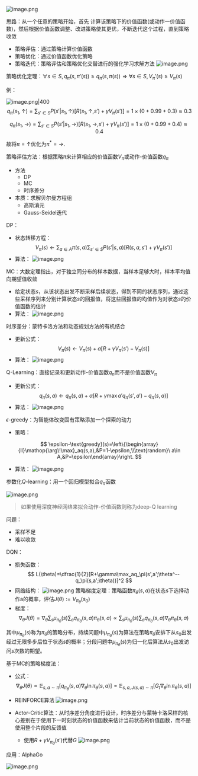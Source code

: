 ![image.png](https://s2.loli.net/2023/11/27/6zbhyjPwXfKt4c9.png)

思路：从一个任意的策略开始，首先 计算该策略下的价值函数(或动作一价值函数)，然后根据价值函数调整、改进策略使其更优，不断迭代这个过程，直到策略收敛

+ 策略评估：通过策略计算价值函数
+ 策略优化：通过价值函数优化策略
+ 策略迭代：策略评估和策略优化交替进行的强化学习求解方法
![image.png](https://s2.loli.net/2023/11/27/ietsPaYTMjRz5Jh.png)

策略优化定理：$\forall s\in S,q_\pi(s,\pi'(s))\geqslant q_\pi(s,\pi(s))\Rightarrow\forall s\in S,V_\pi'(s)\geqslant V_\pi(s)$

例：

![image.png|400](https://s2.loli.net/2023/11/27/a1BATdvrto8LVQe.png)
$$
q_\pi(s_1,\uparrow)=\sum_{s'\in S}P(s'|s_1,\uparrow)[R(s_1,\uparrow,s')+\gamma V_\pi(s')]=1\times(0+0.99+0.3)\approx0.3
$$

$$
q_\pi(s_1,\rightarrow)=\sum_{s'\in S}P(s'|s_1,\rightarrow)[R(s_1,\rightarrow,s')+\gamma V_\pi(s')]=1\times(0+0.99+0.4)\approx0.4
$$

故将$\pi=\uparrow$优化为$\pi^*=\rightarrow$.

策略评估方法：根据策略$\pi$来计算相应的价值函数$V_\pi$或动作-价值函数$q_\pi$

+ 方法
	+ DP
	+ MC
	+ 时序差分
+ 本质：求解贝尔曼方程组
	+ 高斯消元
	+ Gauss-Seidel迭代

DP：

+ 状态转移方程：
$$
V_\pi(s)\leftarrow\sum_{a\in A}\pi(s,a)\sum_{s'\in S}P(s'|s,a)[R(s,a,s')+\gamma V_\pi(s')]
$$
+ 算法：
![image.png](https://s2.loli.net/2023/11/27/nLXwk9Uxu1S76ge.png)

MC：大数定理指出，对于独立同分布的样本数据，当样本足够大时，样本平均值向期望值收敛

+ 给定状态$s$，从该状态出发不断采样后续状态，得到不同的状态序列，通过这些采样序列来分别计算状态$s$的回报值，将这些回报值的均值作为对状态$s$的价值函数的估计
+ 算法：
![image.png](https://s2.loli.net/2023/11/27/zJc6DfiXlSAkCdr.png)

时序差分：蒙特卡洛方法和动态规划方法的有机结合

+ 更新公式：
$$
V_\pi(s)\leftarrow V_\pi(s)+a[R+\gamma V_\pi(s')-V_\pi(s)]
$$
+ 算法：
![image.png](https://s2.loli.net/2023/11/27/Xupi17dMRIYCVck.png)

Q-Learning：直接记录和更新动作-价值函数$q_n$而不是价值函数$V_\pi$

+ 更新公式：
$$
q_\pi(s,a)\leftarrow q_\pi(s,a)+\alpha[R+\gamma\max a'q_\pi(s',a')-q_\pi(s,a)]
$$
+ 算法：
![image.png](https://s2.loli.net/2023/11/27/oAaON1WVI72xJYG.png)

$\epsilon$-greedy：为智能体改变固有策略添加一个探索的动力

+ 策略：

$$
\epsilon-\text{greedy}(s)=\left\{\begin{array}{ll}\mathop{\arg\!\max}_aq(s,a),&P=1-\epsilon,\\\text{random}\ a\in A,&P=\epsilon\end{array}\right.
$$

+ 算法：
![image.png](https://s2.loli.net/2023/11/27/HidV2D6zQxUMc1v.png)

参数化$Q$-learning：用一个回归模型拟合$q_\pi$函数

![image.png](https://s2.loli.net/2023/11/27/DcNsqP35WyZMBQi.png)
> 如果使用深度神经网络来拟合动作-价值函数则称为deep-Q learning

问题：

+ 采样不足
+ 难以收敛

DQN：

+ 损失函数：
$$
L(\theta)=\dfrac{1}{2}[R+\gamma\max_aq_\pi(s',a';\theta^--q_\pi(s,a';\theta))]^2
$$
+ 网络结构：
![image.png](https://s2.loli.net/2023/11/27/vok9W6AwmEDrC17.png)
策略梯度定理：策略函数$\pi_\theta(s,a)$在状态s下选择动作a的概率，评估$J(\theta):=V_{\pi_\theta}(s_0)$
+ 梯度：
$$
\nabla_\theta J(\theta)=\nabla_\theta\sum_s\mu_{\pi_\theta}(s)\sum_aq_{\pi_\theta}(s,a)\pi_\theta(s,a)\propto\sum_s\mu_{\pi_\theta}(s)\sum_aq_{\pi_\theta}(s,a)\nabla_\theta\pi_\theta(s,a)
$$

其中$\mu_{\pi_\theta}(s)$称为$\pi_\theta$的策略分布，持续问题中$\mu_{\pi_\theta}(s)$为算法在策略$\pi_\theta$安排下从$s_0$出发经过无限多步后位于状态$s$的概率；分段问题中$\mu_{\pi_\theta}(s)$为归一化后算法从$s_0$出发访问$s$次数的期望。

基于MC的策略梯度法：

+ 公式：
$$
\nabla_\theta J(\theta)\propto \mathbb E_{s,a\sim\pi}[q_{\pi_\theta}(s,a)\nabla_\theta\ln\pi_\theta(s,a)]=\mathbb E_{s,a,J(s,a)\sim\pi}[G_t\nabla_\theta\ln\pi_\theta(s,a)]
$$
+ REINFORCE算法
![image.png](https://s2.loli.net/2023/11/27/uys9HOQGUbJYDeF.png)

+ Actor-Critic算法：从时序差分角度进行设计，时序差分与蒙特卡洛采样的核心差别在于使用下一时刻状态的价值函数来估计当前状态的价值函数，而不是使用整个片段的反馈值
	+ 使用$R+\gamma V_{\pi_\theta}(s')$代替$G$
![image.png](https://s2.loli.net/2023/11/27/CuDWb2SjaQGNKgZ.png)

应用：AlphaGo

![image.png](https://s2.loli.net/2023/11/27/1FXtDjnOHkLC7Rm.png)

